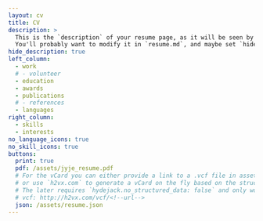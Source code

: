 ```yaml
---
layout: cv
title: CV
description: >
  This is the `description` of your resume page, as it will be seen by search engines.
  You'll probably want to modify it in `resume.md`, and maybe set `hide_description` to `true` in the front matter.
hide_description: true
left_column:
  - work
  # - volunteer
  - education
  - awards
  - publications
  # - references
  - languages
right_column:
  - skills
  - interests
no_language_icons: true
no_skill_icons: true
buttons:
  print: true
  pdf: /assets/jyje_resume.pdf
  # For the vCard you can either provide a link to a .vcf file in assets (see `pdf` above),
  # or use `h2vx.com` to generate a vCard on the fly based on the structured data of the resume page.
  # The later requires `hydejack.no_structured_data: false` and only works once the site is deployed to a public URL.
  # vcf: http://h2vx.com/vcf/<!--url-->
  json: /assets/resume.json
---
```

